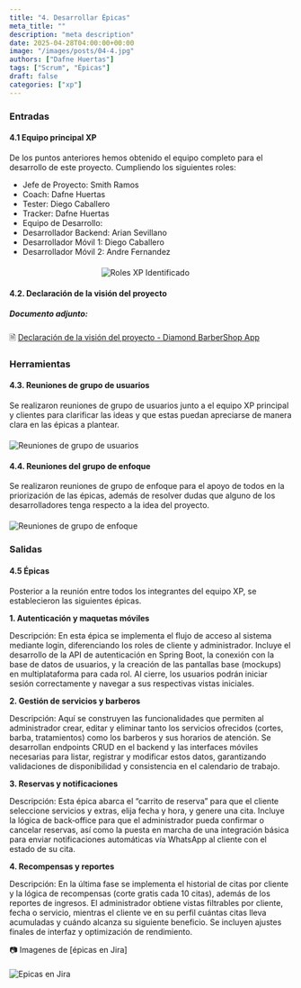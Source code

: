 ```yaml
---
title: "4. Desarrollar Épicas"
meta_title: ""
description: "meta description"
date: 2025-04-28T04:00:00+00:00
image: "/images/posts/04-4.jpg"
authors: ["Dafne Huertas"]
tags: ["Scrum", "Épicas"]
draft: false
categories: ["xp"]
---
```

### Entradas

#### 4.1 Equipo principal XP

De los puntos anteriores hemos obtenido el equipo completo para el desarrollo de este proyecto. Cumpliendo los siguientes roles:

- Jefe de Proyecto: Smith Ramos
- Coach: Dafne Huertas
- Tester: Diego Caballero
- Tracker: Dafne Huertas
- Equipo de Desarrollo:
- Desarrollador Backend: Arian Sevillano
- Desarrollador Móvil 1: Diego Caballero
- Desarrollador Móvil 2: Andre Fernandez

<img src="/images/xp/consolidado_roles.png" 
     alt="Roles XP Identificado" 
     style="display: block; margin: 20px auto; max-width: 35%;" />

#### 4.2. Declaración de la visión del proyecto

##### **Documento adjunto:**
 🗎 [Declaración de la visión del proyecto - Diamond BarberShop App](https://docs.google.com/document/d/10uRcqr6bJ-H-qqzbuojhRv3YDPEu_928QwsCWa_LyCU/edit?usp=sharing)

### Herramientas

#### 4.3. Reuniones de grupo de usuarios

Se realizaron reuniones de grupo de usuarios junto a el equipo XP principal y clientes para clarificar las ideas y que estas puedan apreciarse de manera clara en las épicas a plantear.
<img src="/images/sprint_2/reunion_mas_stakeholder.jpg" 
     alt="Reuniones de grupo de usuarios" 
     style="display: block; margin: 20px auto; max-width: 100%;" />

#### 4.4. Reuniones del grupo de enfoque

Se realizaron reuniones de grupo de enfoque para el apoyo de todos en la priorización de las épicas, además de resolver dudas que alguno de los desarrolladores tenga respecto a la idea del proyecto.
<img src="/images/sprint_2/scrum_team.jpg" 
     alt="Reuniones de grupo de enfoque" 
     style="display: block; margin: 20px auto; max-width: 100%;" />

### Salidas

#### 4.5 Épicas

Posterior a la reunión entre todos los integrantes del equipo XP, se establecieron las siguientes épicas.

**1. Autenticación y maquetas móviles**

Descripción: En esta épica se implementa el flujo de acceso al sistema mediante login, diferenciando los roles de cliente y administrador. Incluye el desarrollo de la API de autenticación en Spring Boot, la conexión con la base de datos de usuarios, y la creación de las pantallas base (mockups) en multiplataforma para cada rol. Al cierre, los usuarios podrán iniciar sesión correctamente y navegar a sus respectivas vistas iniciales.

**2. Gestión de servicios y barberos**

Descripción: Aquí se construyen las funcionalidades que permiten al administrador crear, editar y eliminar tanto los servicios ofrecidos (cortes, barba, tratamientos) como los barberos y sus horarios de atención. Se desarrollan endpoints CRUD en el backend y las interfaces móviles necesarias para listar, registrar y modificar estos datos, garantizando validaciones de disponibilidad y consistencia en el calendario de trabajo.

**3. Reservas y notificaciones**

Descripción: Esta épica abarca el “carrito de reserva” para que el cliente seleccione servicios y extras, elija fecha y hora, y genere una cita. Incluye la lógica de back‑office para que el administrador pueda confirmar o cancelar reservas, así como la puesta en marcha de una integración básica para enviar notificaciones automáticas vía WhatsApp al cliente con el estado de su cita.

**4. Recompensas y reportes**

Descripción: En la última fase se implementa el historial de citas por cliente y la lógica de recompensas (corte gratis cada 10 citas), además de los reportes de ingresos. El administrador obtiene vistas filtrables por cliente, fecha o servicio, mientras el cliente ve en su perfil cuántas citas lleva acumuladas y cuándo alcanza su siguiente beneficio. Se incluyen ajustes finales de interfaz y optimización de rendimiento.

 📷 Imagenes de [épicas en Jira]
 <img src="/images/xp/epicas_sprint4.png" 
     alt="Epicas en Jira" 
     style="display: block; margin: 20px auto; max-width: 100%;" />
     